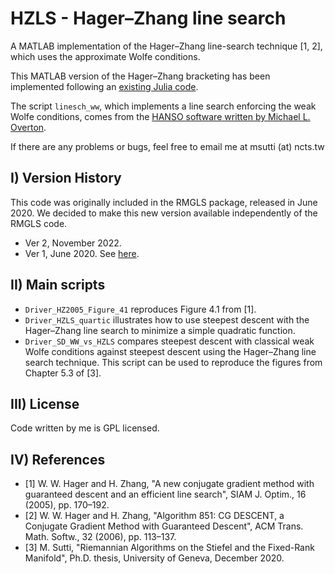 # HZLS - Hager–Zhang line search
A MATLAB implementation of the Hager–Zhang line-search technique [1, 2], which uses the approximate Wolfe conditions.

This MATLAB version of the Hager–Zhang bracketing has been implemented following an [existing Julia code](https://julianlsolvers.github.io/LineSearches.jl/stable/index.html).

The script `linesch_ww`, which implements a line search enforcing the weak Wolfe conditions, comes from the [HANSO software written by Michael L. Overton](https://cs.nyu.edu/~overton/software/hanso/).

If there are any problems or bugs, feel free to email me at msutti (at) ncts.tw

## I) Version History
This code was originally included in the RMGLS package, released in June 2020. We decided to make this new version available independently of the RMGLS code.
* Ver 2, November 2022.
* Ver 1, June 2020. See [here](https://yareta.unige.ch/home/detail/833fad78-f35c-497c-b282-c62cae3172c9). 

## II) Main scripts
* `Driver_HZ2005_Figure_41` reproduces Figure 4.1 from [1].
* `Driver_HZLS_quartic` illustrates how to use steepest descent with the Hager–Zhang line search to minimize a simple quadratic function.
* `Driver_SD_WW_vs_HZLS` compares steepest descent with classical weak Wolfe conditions against steepest descent using the Hager–Zhang line search technique. This script can be used to reproduce the figures from Chapter 5.3 of [3].

## III) License
Code written by me is GPL licensed.

## IV) References
- [1] W. W. Hager and H. Zhang, "A new conjugate gradient method with guaranteed descent and an efficient line search", SIAM J. Optim., 16 (2005), pp. 170–192.
- [2] W. W. Hager and H. Zhang, "Algorithm 851: CG DESCENT, a Conjugate Gradient Method with Guaranteed Descent", ACM Trans. Math. Softw., 32 (2006), pp. 113–137.
- [3] M. Sutti, "Riemannian Algorithms on the Stiefel and the Fixed-Rank Manifold", Ph.D. thesis, University of Geneva, December 2020.
